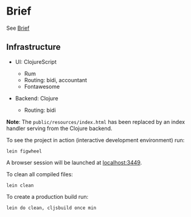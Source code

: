 # Brief

See [Brief](doc/brief.md)

## Infrastructure

* UI: ClojureScript
  * Rum
  * Routing: bidi, accountant
  * Fontawesome

* Backend: Clojure
  * Routing: bidi

**Note**: The `public/resources/index.html` has been replaced by an index handler serving
from the Clojure backend.

To see the project in action (interactive development environment) run:

    lein figwheel

A browser session will be launched at [localhost:3449](http://localhost:3449/).

To clean all compiled files:

    lein clean

To create a production build run:

    lein do clean, cljsbuild once min

